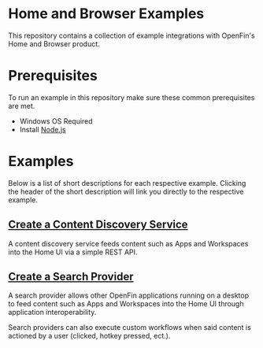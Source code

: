 # Home and Browser Examples

This repository contains a collection of example integrations with OpenFin's Home and Browser product. 

# Prerequisites

To run an example in this repository make sure these common prerequisites are met. 

- Windows OS Required
- Install [Node.js](https://nodejs.org/en/) 

# Examples

Below is a list of short descriptions for each respective example. Clicking the header of the short description will link you directly to the respective example.

## [Create a Content Discovery Service](content-discovery-service)

A content discovery service feeds content such as Apps and Workspaces into the Home UI via a simple REST API.

## [Create a Search Provider](search-provider)

A search provider allows other OpenFin applications running on a desktop to feed content such as Apps and Workspaces into the Home UI through application interoperability. 

Search providers can also execute custom workflows when said content is actioned by a user (clicked, hotkey pressed, ect.).